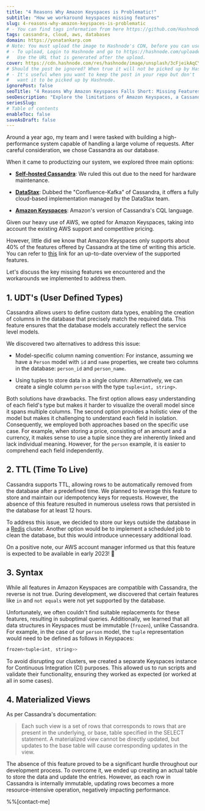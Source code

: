 ```yaml
---
title: "4 Reasons Why Amazon Keyspaces is Problematic!"
subtitle: "How we workaround keyspaces missing features"
slug: 4-reasons-why-amazon-keyspaces-is-problematic
# - You can find tags information from here https://github.com/Hashnode/support/blob/main/misc/tags.json
tags: cassandra, cloud, aws, databases
domain: https://yonatankarp.com
# Note: You must upload the image to Hashnode's CDN, before you can use it here.
# - To upload, Login to Hashnode and go to https://hashnode.com/uploader
#   Use the URL that is generated after the upload.
cover: https://cdn.hashnode.com/res/hashnode/image/unsplash/3cFjeikAqCY/upload/v1640871546882/d9stnU3Iv.jpeg
# Should the post be ignored? When true it will not be picked up by Hashnode.
# - It's useful when you want to keep the post in your repo but don't
#   want it to be picked up by Hashnode.
ignorePost: false
seoTitle: "4 Reasons Why Amazon Keyspaces Falls Short: Missing Features and Worka"
seoDescription: "Explore the limitations of Amazon Keyspaces, a Cassandra-compatible database. Is it the right choice for your system?"
seriesSlug: 
# Table of contents
enableToc: false
saveAsDraft: false
---
```


Around a year ago, my team and I were tasked with building a high-performance system capable of handling a large volume of requests. After careful consideration, we chose Cassandra as our database.

When it came to productizing our system, we explored three main options:

* [**Self-hosted Cassandra**](https://cassandra.apache.org/_/index.html): We ruled this out due to the need for hardware maintenance.
    
* [**DataStax**](https://www.datastax.com/): Dubbed the "Confluence-Kafka" of Cassandra, it offers a fully cloud-based implementation managed by the DataStax team.
    
* [**Amazon Keyspaces**](https://aws.amazon.com/keyspaces/): Amazon's version of Cassandra's CQL language.
    

Given our heavy use of AWS, we opted for Amazon Keyspaces, taking into account the existing AWS support and competitive pricing.

However, little did we know that Amazon Keyspaces only supports about 40% of the features offered by Cassandra at the time of writing this article. You can refer to [this](https://docs.aws.amazon.com/keyspaces/latest/devguide/cassandra-apis.html) link for an up-to-date overview of the supported features.

Let's discuss the key missing features we encountered and the workarounds we implemented to address them.

## 1\. UDT's (User Defined Types)

Cassandra allows users to define custom data types, enabling the creation of columns in the database that precisely match the required data. This feature ensures that the database models accurately reflect the service level models.

We discovered two alternatives to address this issue:

* Model-specific column naming convention: For instance, assuming we have a `Person` model with `id` and `name` properties, we create two columns in the database: `person_id` and `person_name`.
    
* Using tuples to store data in a single column: Alternatively, we can create a single column `person` with the type `tuple<int, string>`.
    

Both solutions have drawbacks. The first option allows easy understanding of each field's type but makes it harder to visualize the overall model since it spans multiple columns. The second option provides a holistic view of the model but makes it challenging to understand each field in isolation. Consequently, we employed both approaches based on the specific use case. For example, when storing a price, consisting of an amount and a currency, it makes sense to use a tuple since they are inherently linked and lack individual meaning. However, for the `person` example, it is easier to comprehend each field independently.

## 2\. TTL (Time To Live)

Cassandra supports TTL, allowing rows to be automatically removed from the database after a predefined time. We planned to leverage this feature to store and maintain our idempotency keys for requests. However, the absence of this feature resulted in numerous useless rows that persisted in the database for at least 12 hours.

To address this issue, we decided to store our keys outside the database in a [Redis](https://redis.io/) cluster. Another option would be to implement a scheduled job to clean the database, but this would introduce unnecessary additional load.

On a positive note, our AWS account manager informed us that this feature is expected to be available in early 2023! 🎉

## 3\. Syntax

While all features in Amazon Keyspaces are compatible with Cassandra, the reverse is not true. During development, we discovered that certain features like `in` and `not equals` were not yet supported by the database.

Unfortunately, we often couldn't find suitable replacements for these features, resulting in suboptimal queries. Additionally, we learned that all data structures in Keyspaces must be immutable (`frozen`), unlike Cassandra. For example, in the case of our `person` model, the `tuple` representation would need to be defined as follows in Keyspaces:

```kotlin
frozen<tuple<int, string>>
```

To avoid disrupting our clusters, we created a separate Keyspaces instance for Continuous Integration (CI) purposes. This allowed us to run scripts and validate their functionality, ensuring they worked as expected (or worked at all in some cases).

## 4\. Materialized Views

As per Cassandra's documentation:

> Each such view is a set of rows that corresponds to rows that are present in the underlying, or base, table specified in the SELECT statement. A materialized view cannot be directly updated, but updates to the base table will cause corresponding updates in the view.

The absence of this feature proved to be a significant hurdle throughout our development process. To overcome it, we ended up creating an actual table to store the data and update the entries. However, as each row in Cassandra is internally immutable, updating rows becomes a more resource-intensive operation, negatively impacting performance.

%%[contact-me]
